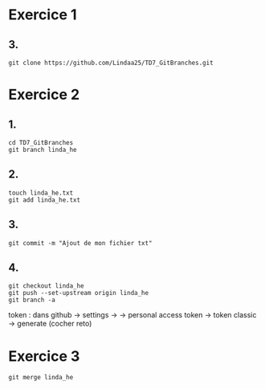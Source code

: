 # Exercice 1

## 3.

```
git clone https://github.com/Lindaa25/TD7_GitBranches.git
```

# Exercice 2

## 1.
```
cd TD7_GitBranches
git branch linda_he
```
## 2.
```
touch linda_he.txt
git add linda_he.txt
```
## 3.
```
git commit -m "Ajout de mon fichier txt"
```
## 4.
```
git checkout linda_he
git push --set-upstream origin linda_he
git branch -a
```
token : dans github -> settings -> <developer settings> -> personal access token -> token classic -> generate (cocher reto)
  
# Exercice 3
```
git merge linda_he
```

  
 



